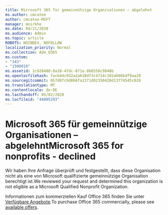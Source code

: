 ```yaml
---
title: Microsoft 365 für gemeinnützige Organisationen – abgelehnt
ms.author: cmcatee
author: cmcatee-MSFT
manager: mnirkhe
ms.date: 04/21/2020
ms.audience: Admin
ms.topic: article
ROBOTS: NOINDEX, NOFOLLOW
localization_priority: Normal
ms.collection: Adm_O365
ms.custom:
- "343"
- "1500010"
ms.assetid: 2c928480-0a18-47dc-871e-8b8558c9048b
ms.openlocfilehash: facb44c932a2a610df3c4714c102a666bdf9aa20
ms.sourcegitcommit: 057d87c9d866fa1371d02350420d13774545c028
ms.translationtype: MT
ms.contentlocale: de-DE
ms.lasthandoff: 05/02/2020
ms.locfileid: "44005293"
---
```

# <a name="microsoft-365-for-nonprofits---declined"></a><span data-ttu-id="6c6c1-102">Microsoft 365 für gemeinnützige Organisationen – abgelehnt</span><span class="sxs-lookup"><span data-stu-id="6c6c1-102">Microsoft 365 for nonprofits - declined</span></span>

<span data-ttu-id="6c6c1-103">Wir haben Ihre Anfrage überprüft und festgestellt, dass diese Organisation nicht als eine von Microsoft qualifizierte gemeinnützige Organisation berechtigt ist.</span><span class="sxs-lookup"><span data-stu-id="6c6c1-103">We reviewed your request and determined this organization is not eligible as a Microsoft Qualified Nonprofit Organization.</span></span>
  
<span data-ttu-id="6c6c1-104">Informationen zum kommerziellen Kauf Office 365 finden Sie unter [Verfügbare Angebote](https://portal.office.com/AdminPortal/Home).</span><span class="sxs-lookup"><span data-stu-id="6c6c1-104">To purchase Office 365 commercially, please see [available offers](https://portal.office.com/AdminPortal/Home).</span></span>
